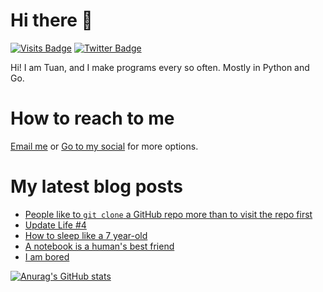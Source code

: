 # Hi there 👋

<!--
**HoangTuan110/HoangTuan110** is a ✨ _special_ ✨ repository because its `README.md` (this file) appears on your GitHub profile.

Here are some ideas to get you started:

- 🔭 I’m currently working on ...
- 🌱 I’m currently learning ...
- 👯 I’m looking to collaborate on ...
- 🤔 I’m looking for help with ...
- 💬 Ask me about ...
- 📫 How to reach me: ...
- 😄 Pronouns: ...
- ⚡ Fun fact: ...
-->

[![Visits Badge](https://badges.pufler.dev/visits/HoangTuan110/HoangTuan110)](https://tsk.bearblog.dev)
[![Twitter Badge](https://img.shields.io/badge/Twitter-Profile-informational?style=flat&logo=twitter&logoColor=white&color=1CA2F1)](https://twitter.com/DangHoangTuan20)

Hi! I am Tuan, and I make programs every so often. Mostly in Python and Go.

# How to reach to me

[Email me](mailto:mail@dht.anonaddy.me) or [Go to my social](https://tsk.bearblog.dev/social-media/) for more options.

# My latest blog posts
<!-- BLOG-POST-LIST:START -->
- [People like to `git clone` a GitHub repo more than to visit the repo first](https://tsk.bearblog.dev/people-like-to-git-clone-a-github-repo-more-than-to-visit-the-repo-first/)
- [Update Life #4](https://tsk.bearblog.dev/update-life-pt-4/)
- [How to sleep like a 7 year-old](https://tsk.bearblog.dev/how-to-sleep-like-a-7-year-old/)
- [A notebook is a human&#39;s best friend](https://tsk.bearblog.dev/a-notebook-is-a-humans-best-friend/)
- [I am bored](https://tsk.bearblog.dev/i-am-bored/)
<!-- BLOG-POST-LIST:END -->

[![Anurag's GitHub stats](https://github-readme-stats.vercel.app/api?username=HoangTuan110)](https://github.com/anuraghazra/github-readme-stats)
